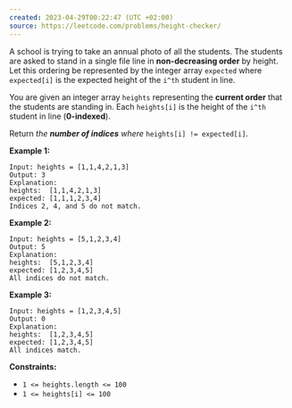 ```yaml
---
created: 2023-04-29T00:22:47 (UTC +02:00)
source: https://leetcode.com/problems/height-checker/
---
```

A school is trying to take an annual photo of all the students. The students are asked to stand in a single file line in **non-decreasing order** by height. Let this ordering be represented by the integer array `expected` where `expected[i]` is the expected height of the `i^th` student in line.

You are given an integer array `heights` representing the **current order** that the students are standing in. Each `heights[i]` is the height of the `i^th` student in line (**0-indexed**).

Return _the **number of indices** where_ `heights[i] != expected[i]`.

**Example 1:**

```
Input: heights = [1,1,4,2,1,3]
Output: 3
Explanation: 
heights:  [1,1,4,2,1,3]
expected: [1,1,1,2,3,4]
Indices 2, 4, and 5 do not match.

```

**Example 2:**

```
Input: heights = [5,1,2,3,4]
Output: 5
Explanation:
heights:  [5,1,2,3,4]
expected: [1,2,3,4,5]
All indices do not match.

```

**Example 3:**

```
Input: heights = [1,2,3,4,5]
Output: 0
Explanation:
heights:  [1,2,3,4,5]
expected: [1,2,3,4,5]
All indices match.

```

**Constraints:**

-   `1 <= heights.length <= 100`
-   `1 <= heights[i] <= 100`
